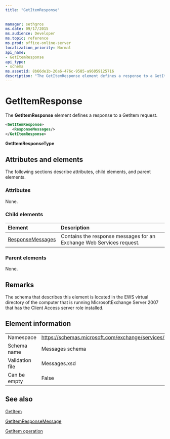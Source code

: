 ```yaml
---
title: "GetItemResponse"
 
 
manager: sethgros
ms.date: 09/17/2015
ms.audience: Developer
ms.topic: reference
ms.prod: office-online-server
localization_priority: Normal
api_name:
- GetItemResponse
api_type:
- schema
ms.assetid: 8b66de1b-26a6-476c-9585-a96059125716
description: "The GetItemResponse element defines a response to a GetItem request."
---
```


# GetItemResponse

The **GetItemResponse** element defines a response to a GetItem request. 
  
```xml
<GetItemResponse>
   <ResponseMessages/>
</GetItemResponse>
```

 **GetItemResponseType**
## Attributes and elements

The following sections describe attributes, child elements, and parent elements.
  
### Attributes

None.
  
### Child elements

|**Element**|**Description**|
|:-----|:-----|
|[ResponseMessages](responsemessages.md) <br/> |Contains the response messages for an Exchange Web Services request.  <br/> |
   
### Parent elements

None.
  
## Remarks

The schema that describes this element is located in the EWS virtual directory of the computer that is running MicrosoftExchange Server 2007 that has the Client Access server role installed.
  
## Element information

|||
|:-----|:-----|
|Namespace  <br/> |https://schemas.microsoft.com/exchange/services/2006/messages  <br/> |
|Schema name  <br/> |Messages schema  <br/> |
|Validation file  <br/> |Messages.xsd  <br/> |
|Can be empty  <br/> |False  <br/> |
   
## See also



[GetItem](getitem.md)
  
[GetItemResponseMessage](getitemresponsemessage.md)
  
[GetItem operation](getitem-operation.md)

